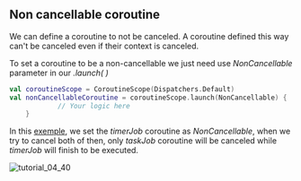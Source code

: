 ## Non cancellable coroutine

We can define a coroutine to not be canceled. A coroutine defined this way can't be
canceled even if their context is canceled. 

To set a coroutine to be a non-cancellable we just need use *NonCancellable* parameter
in our *.launch( )*

```kotlin
val coroutineScope = CoroutineScope(Dispatchers.Default)
val nonCancellableCoroutine = coroutineScope.launch(NonCancellable) {
            // Your logic here
    }
```

In this [exemple](https://github.com/VoidHash/kotlin-coroutines/blob/master/src/main/kotlin/tutorial_4/Main4.kt), we set the *timerJob* coroutine as *NonCancellable*, when we try to
cancel both of then, only *taskJob* coroutine will be canceled while *timerJob* will finish
to be executed.

![tutorial_04_40](https://github.com/VoidHash/kotlin-coroutines/assets/8929413/a9ab66ea-465c-4238-87fc-b497f42285c3)
